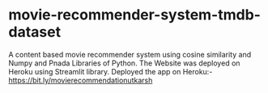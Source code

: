 # movie-recommender-system-tmdb-dataset
A content based movie recommender system using cosine similarity and Numpy and Pnada Libraries of Python.
The Website was deployed on Heroku using Streamlit library.
Deployed the app on Heroku:-https://bit.ly/movierecommendationutkarsh
